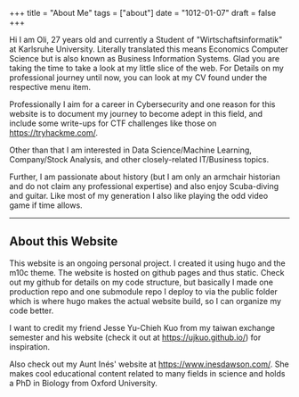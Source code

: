+++
title = "About Me"
tags = ["about"]
date = "1012-01-07"
draft = false
+++

Hi I am Oli, 27 years old and currently a Student of "Wirtschaftsinformatik" at Karlsruhe University. Literally translated this means Economics Computer Science but is also known as Business Information Systems. Glad you are taking the time to take a look at my little slice of the web. For Details on my professional journey until now, you can look at my CV found under the respective menu item.

Professionally I aim for a career in Cybersecurity and one reason for this website is to document my journey to become adept in this field, and include some write-ups for CTF challenges like those on https://tryhackme.com/.

Other than that I am interested in Data Science/Machine Learning, Company/Stock Analysis, and other closely-related IT/Business topics. 

Further, I am passionate about history (but I am only an armchair historian and do not claim any professional expertise) and also enjoy Scuba-diving and guitar. Like most of my generation I also like playing the odd video game if time allows.

---
About this Website
---

This website is an ongoing personal project.
I created it using hugo and the m10c theme. The website is hosted on github pages and thus static. Check out my github for details on my code structure, but basically I made one production repo and one submodule repo I deploy to via the public folder which is where hugo makes the actual website build, so I can organize my code better. 

I want to credit my friend Jesse Yu-Chieh Kuo from my taiwan exchange semester and his website (check it out at https://ujkuo.github.io/) for inspiration.

Also check out my Aunt Inés' website at https://www.inesdawson.com/. She makes cool educational content related to many fields in science and holds a PhD in Biology from Oxford University.
